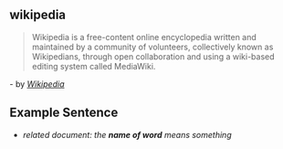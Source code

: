 ## wikipedia
>Wikipedia is a free-content online encyclopedia written and maintained by a community of volunteers, collectively known as Wikipedians, through open collaboration and using a wiki-based editing system called MediaWiki.

\- by *[Wikipedia](https://en.wikipedia.org/wiki/Wikipedia)*

## Example Sentence
- *related document: the __name of word__ means something*
